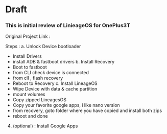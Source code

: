 # Draft

### This is initial review of LinieageOS for OnePlus3T

Original Project Link : 

Steps : 
a. Unlock Device bootloader 
- Install Drivers 
- install ADB & fastboot drivers 
b. Install Recovery
- Boot to fastboot 
- from CLI check device is connected 
- from clI , flash recovery 
- Reboot to Recovery 
c. Install LineageOS
- Wipe Device with data & cache partition 
- mount volumes 
- Copy zipped LineagesOS 
- Copy your favorite google apps, i like nano version 
- from recovery, goto folder where you have copied and install both zips
- reboot and done 
4. (optional) : Install Google Apps 